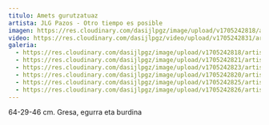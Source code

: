 ```yaml
---
titulo: Amets gurutzatuaz
artista: JLG Pazos - Otro tiempo es posible
imagen: https://res.cloudinary.com/dasijlpgz/image/upload/v1705242818/artistas/Jose%20Luis%20Gonz%C3%A1lez%20Pazos%20-%20Otro%20tiempo%20es%20posible/obra_8/P1090127.jpg
video: https://res.cloudinary.com/dasijlpgz/video/upload/v1705242831/artistas/Jose%20Luis%20Gonz%C3%A1lez%20Pazos%20-%20Otro%20tiempo%20es%20posible/obra_8/Sin_t%C3%ADtulo-1.mp4
galeria:
  - https://res.cloudinary.com/dasijlpgz/image/upload/v1705242818/artistas/Jose%20Luis%20Gonz%C3%A1lez%20Pazos%20-%20Otro%20tiempo%20es%20posible/obra_8/P1090127.jpg
  - https://res.cloudinary.com/dasijlpgz/image/upload/v1705242821/artistas/Jose%20Luis%20Gonz%C3%A1lez%20Pazos%20-%20Otro%20tiempo%20es%20posible/obra_8/P1090129.jpg
  - https://res.cloudinary.com/dasijlpgz/image/upload/v1705242823/artistas/Jose%20Luis%20Gonz%C3%A1lez%20Pazos%20-%20Otro%20tiempo%20es%20posible/obra_8/P1090130.jpg
  - https://res.cloudinary.com/dasijlpgz/image/upload/v1705242820/artistas/Jose%20Luis%20Gonz%C3%A1lez%20Pazos%20-%20Otro%20tiempo%20es%20posible/obra_8/P1090128.jpg
  - https://res.cloudinary.com/dasijlpgz/image/upload/v1705242825/artistas/Jose%20Luis%20Gonz%C3%A1lez%20Pazos%20-%20Otro%20tiempo%20es%20posible/obra_8/P1090132.jpg
  - https://res.cloudinary.com/dasijlpgz/image/upload/v1705242826/artistas/Jose%20Luis%20Gonz%C3%A1lez%20Pazos%20-%20Otro%20tiempo%20es%20posible/obra_8/P1090134.jpg
---
```

64-29-46 cm.
Gresa, egurra eta burdina